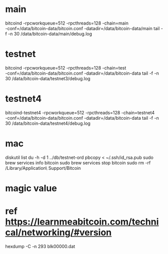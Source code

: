 # main
bitcoind -rpcworkqueue=512 -rpcthreads=128 -chain=main \
-conf=/data/bitcoin-data/bitcoin.conf -datadir=/data/bitcoin-data/main
tail -f -n 30 /data/bitcoin-data/main/debug.log

# testnet
bitcoind -rpcworkqueue=512 -rpcthreads=128 -chain=test \
-conf=/data/bitcoin-data/bitcoin.conf -datadir=/data/bitcoin-data
tail -f -n 30 /data/bitcoin-data/testnet3/debug.log

# testnet4
bitcoind-testnet4 -rpcworkqueue=512 -rpcthreads=128 -chain=testnet4 \
-conf=/data/bitcoin-data/bitcoin.conf -datadir=/data/bitcoin-data
tail -f -n 30 /data/bitcoin-data/testnet4/debug.log

# mac
diskutil list
du -h -d 1 ../db/testnet-ord
pbcopy < ~/.ssh/id_rsa.pub
sudo brew services info bitcoin
sudo brew services stop bitcoin
sudo rm -rf  /Library/Application\ Support/Bitcoin

# magic value 
# ref https://learnmeabitcoin.com/technical/networking/#version
hexdump -C -n 293 blk00000.dat

